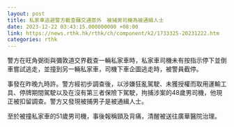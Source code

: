 ```yaml
---
layout: post
title: 私家車逃避警方截查釀交通意外　被捕男司機為被通緝人士
date: 2023-12-22 03:43:15.000000000 +08:00
link: https://news.rthk.hk/rthk/ch/component/k2/1733325-20231222.htm
categories: rthk
---
```


警方在旺角弼街與彌敦道交界截查一輛私家車時，私家車司機未有按指示停下並倒車嘗試逃走，並撞到另一輛私家車，司機下車企圖逃走時，被警員截停。

事發在昨晚九時許。警方經初步調查後，以涉嫌狂亂駕駛、未獲授權而取用運輸工具、停牌期間駕駛以及在沒有第三者保險下駕駛，拘捕涉案的48歲男司機，他現正被扣留調查。警方又發現被捕男子是被通緝人士。

至於被撞私家車的51歲男司機，事後報稱頸及背痛，清醒被送往廣華醫院治理。

